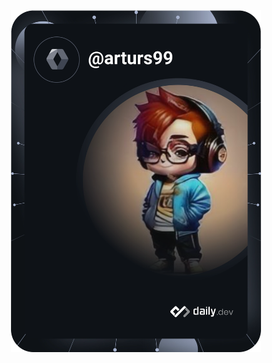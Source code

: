 <div align='center'>
  <a href="https://app.daily.dev/DailyDevTips"><img src="https://github.com/Arturs1123/Arturs1123/blob/master/devcard.svg" width="400" alt="Arturs's Dev Card"/></a>
</div>

<div align='center>
  <a href="https://git.io/streak-stats"><img src="https://streak-stats.demolab.com?user=Arturs1123&theme=github-dark-dimmed&border_radius=6&card_width=500" alt="GitHub Streak" /></a>
</div>
